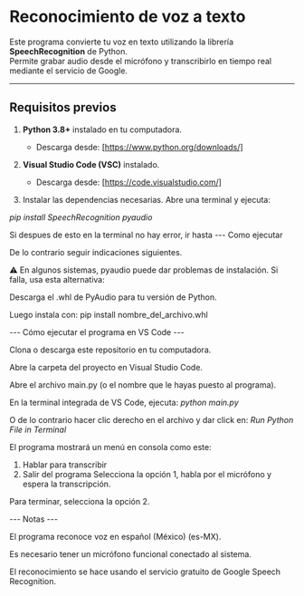 # Reconocimiento de voz a texto

Este programa convierte tu voz en texto utilizando la librería **SpeechRecognition** de Python.  
Permite grabar audio desde el micrófono y transcribirlo en tiempo real mediante el servicio de Google.

---

## Requisitos previos

1. **Python 3.8+** instalado en tu computadora.  
   - Descarga desde: [https://www.python.org/downloads/]

2. **Visual Studio Code (VSC)** instalado.  
   - Descarga desde: [https://code.visualstudio.com/]

3. Instalar las dependencias necesarias. Abre una terminal y ejecuta:



*pip install SpeechRecognition pyaudio*

Si despues de esto en la terminal no hay error, ir hasta --- Como ejecutar

De lo contrario seguir indicaciones siguientes.

⚠ En algunos sistemas, pyaudio puede dar problemas de instalación.
Si falla, usa esta alternativa:

Descarga el .whl de PyAudio para tu versión de Python.

Luego instala con:
pip install nombre_del_archivo.whl




--- Cómo ejecutar el programa en VS Code ---

Clona o descarga este repositorio en tu computadora.

Abre la carpeta del proyecto en Visual Studio Code.

Abre el archivo main.py (o el nombre que le hayas puesto al programa).

En la terminal integrada de VS Code, ejecuta:
*python main.py*

O de lo contrario hacer clic derecho en el archivo y dar click en: *Run Python File in Terminal*

El programa mostrará un menú en consola como este:
1. Hablar para transcribir
2. Salir del programa
Selecciona la opción 1, habla por el micrófono y espera la transcripción.

Para terminar, selecciona la opción 2.


--- Notas ---

El programa reconoce voz en español (México) (es-MX).

Es necesario tener un micrófono funcional conectado al sistema.

El reconocimiento se hace usando el servicio gratuito de Google Speech Recognition.
